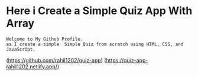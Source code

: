 
# Here i Create a Simple Quiz App With Array

```
Welcome to My Github Profile.
as I create a simple  Simple Quiz from scratch using HTML, CSS, and JavaScript.
```
(https://github.com/rahil1202/quiz-app)
(https://quiz-app-rahil1202.netlify.app/)
